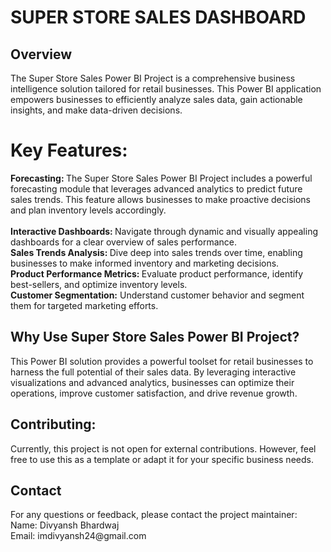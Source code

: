 # SUPER STORE SALES DASHBOARD

<h2>Overview</h2>
The Super Store Sales Power BI Project is a comprehensive business intelligence solution tailored for retail businesses. This Power BI application empowers businesses to efficiently analyze sales data, gain actionable insights, and make data-driven decisions.

<H1>Key Features:</H1>
<b>Forecasting:  </b> The Super Store Sales Power BI Project includes a powerful forecasting module that leverages advanced analytics to predict future sales trends. This feature allows businesses to make proactive decisions and plan inventory levels accordingly. <br>
<br><b>Interactive Dashboards:  </b> Navigate through dynamic and visually appealing dashboards for a clear overview of sales performance.<br>
<b>Sales Trends Analysis:  </b>Dive deep into sales trends over time, enabling businesses to make informed inventory and marketing decisions.<br>
<b>Product Performance Metrics:   </b> Evaluate product performance, identify best-sellers, and optimize inventory levels.<br>
<b>Customer Segmentation:</b>   Understand customer behavior and segment them for targeted marketing efforts.<br>

<h2>Why Use Super Store Sales Power BI Project?</h2>
This Power BI solution provides a powerful toolset for retail businesses to harness the full potential of their sales data. By leveraging interactive visualizations and advanced analytics, businesses can optimize their operations, improve customer satisfaction, and drive revenue growth.
<br>
  
<h2>Contributing:</h2>
Currently, this project is not open for external contributions. However, feel free to use this as a template or adapt it for your specific business needs.

<h2>Contact </h2>
For any questions or feedback, please contact the project maintainer:<br>
Name: Divyansh Bhardwaj<br>
Email: imdivyansh24@gmail.com <br>
